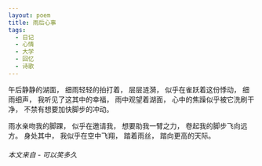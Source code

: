```yaml
---
layout: poem
title: 雨后心事
tags:
  - 日记
  - 心情
  - 大学
  - 回忆
  - 诗歌
---
```

午后静静的湖面，
细雨轻轻的拍打着，
层层涟漪，
似乎在雀跃着这份悸动，
细雨细声，
我听见了这其中的幸福，
雨中观望着湖面，
心中的焦躁似乎被它洗刷干净，
不禁有想要加快脚步的冲动。

雨水亲吻我的脚踝，
似乎在邀请我，
想要助我一臂之力，
卷起我的脚步飞向远方。
身处其中，
我似乎在空中飞翔，
踏着雨丝，
踏向更高的天际。

###### 本文来自 - 可以笑多久

